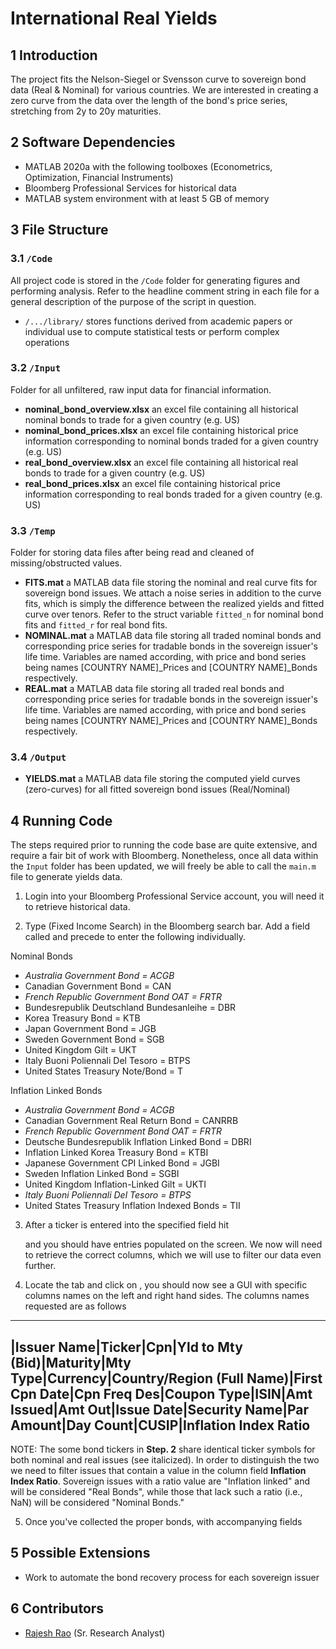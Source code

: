 # International Real Yields

## 1	Introduction
The project fits the Nelson-Siegel or Svensson curve to sovereign bond data (Real & Nominal) for various countries. We are interested in creating a zero curve from the data over the length of the bond's price series, stretching from 2y to 20y maturities.  

## 2	Software Dependencies
* MATLAB 2020a with the following toolboxes (Econometrics, Optimization, Financial Instruments)
* Bloomberg Professional Services for historical data
* MATLAB system environment with at least 5 GB of memory

## 3	File Structure

### 3.1 	`/Code`

All project code is stored in the `/Code` folder for generating figures and performing analysis. Refer to the headline comment string in each file for a general description of the purpose of the script in question.

* `/.../library/` stores functions derived from academic papers or individual use to compute statistical tests or perform complex operations
    
### 3.2 	`/Input`

Folder for all unfiltered, raw input data for financial information.

* **nominal_bond_overview.xlsx** an excel file containing all historical nominal bonds to trade for a given country (e.g. US)
* **nominal_bond_prices.xlsx** an excel file containing historical price information corresponding to nominal bonds traded for a given country (e.g. US)
* **real_bond_overview.xlsx** an excel file containing all historical real bonds to trade for a given country (e.g. US)
* **real_bond_prices.xlsx** an excel file containing historical price information corresponding to real bonds traded for a given country (e.g. US)

### 3.3 	`/Temp`

Folder for storing data files after being read and cleaned of missing/obstructed values.

* **FITS.mat** a MATLAB data file storing the nominal and real curve fits for sovereign bond issues. We attach a noise series in addition to the curve fits, which is simply the difference between the realized yields and fitted curve over tenors. Refer to the struct variable `fitted_n` for nominal bond fits and `fitted_r` for real bond fits. 
* **NOMINAL.mat** a MATLAB data file storing all traded nominal bonds and corresponding price series for tradable bonds in the sovereign issuer's life time. Variables are named according, with price and bond series being names [COUNTRY NAME]_Prices and [COUNTRY NAME]_Bonds respectively. 
* **REAL.mat** a MATLAB data file storing all traded real bonds and corresponding price series for tradable bonds in the sovereign issuer's life time. Variables are named according, with price and bond series being names [COUNTRY NAME]_Prices and [COUNTRY NAME]_Bonds respectively. 

### 3.4 	`/Output`

* **YIELDS.mat** a MATLAB data file storing the computed yield curves (zero-curves) for all fitted sovereign bond issues (Real/Nominal)

## 4	Running Code

The steps required prior to running the code base are quite extensive, and require a fair bit of work with Bloomberg. Nonetheless, once all data within the `Input` folder has been updated, we will freely be able to call the `main.m` file to generate yields data. 

1. Login into your Bloomberg Professional Service account, you will need it to retrieve historical data.

2. Type <SRCH> (Fixed Income Search) in the Bloomberg search bar. Add a field called <TICKER> and precede to enter the following individually.

Nominal Bonds
* *Australia Government Bond = ACGB*
* Canadian Government Bond = CAN
* *French Republic Government Bond OAT = FRTR*
* Bundesrepublik Deutschland Bundesanleihe = DBR
* Korea Treasury Bond = KTB
* Japan Government Bond = JGB
* Sweden Government Bond = SGB
* United Kingdom Gilt = UKT
* Italy Buoni Poliennali Del Tesoro = BTPS
* United States Treasury Note/Bond = T

Inflation Linked Bonds	
* *Australia Government Bond = ACGB*
* Canadian Government Real Return Bond = CANRRB
* *French Republic Government Bond OAT = FRTR*
* Deutsche Bundesrepublik Inflation Linked Bond = DBRI
* Inflation Linked Korea Treasury Bond = KTBI
* Japanese Government CPI Linked Bond = JGBI
* Sweden Inflation Linked Bond = SGBI
* United Kingdom Inflation-Linked Gilt = UKTI
* *Italy Buoni Poliennali Del Tesoro = BTPS*
* United States Treasury Inflation Indexed Bonds = TII

3. After a ticker is entered into the specified field hit <SEARCH> and you should have entries populated on the screen. We now will need to retrieve the correct columns, which we will use to filter our data even further.

4. Locate the <SOMETHING> tab and click on <EDIT COLUMNS>, you should now see a GUI with specific columns names on the left and right hand sides. The columns names requested are as follows

-------------------------------------------------------------------------------------------------------------------------------------------------------------------------------------------------------------------------------------------------------
|Issuer Name|Ticker|Cpn|Yld to Mty (Bid)|Maturity|Mty Type|Currency|Country/Region (Full Name)|First Cpn Date|Cpn Freq Des|Coupon Type|ISIN|Amt Issued|Amt Out|Issue Date|Security Name|Par Amount|Day Count|CUSIP|Inflation Index Ratio
-------------------------------------------------------------------------------------------------------------------------------------------------------------------------------------------------------------------------------------------------------

NOTE: The some bond tickers in **Step. 2** share identical ticker symbols for both nominal and real issues (see italicized). In order to distinguish the two we need to filter issues that contain a value in the column field **Inflation Index Ratio**. Sovereign issues with a ratio value are "Inflation linked" and will be considered "Real Bonds", while those that lack such a ratio (i.e., NaN) will be considered "Nominal Bonds." 

5. Once you've collected the proper bonds, with accompanying fields 

## 5	Possible Extensions
* Work to automate the bond recovery process for each sovereign issuer 

## 6	Contributors
* [Rajesh Rao](https://github.com/raj-rao-rr) (Sr. Research Analyst)